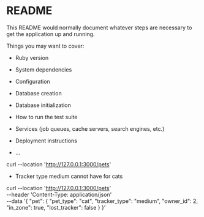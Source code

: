 # README

This README would normally document whatever steps are necessary to get the
application up and running.

Things you may want to cover:

* Ruby version

* System dependencies

* Configuration

* Database creation

* Database initialization

* How to run the test suite

* Services (job queues, cache servers, search engines, etc.)

* Deployment instructions

* ...


curl --location 'http://127.0.0.1:3000/pets'

* Tracker type medium cannot have for cats

curl --location 'http://127.0.0.1:3000/pets' \
--header 'Content-Type: application/json' \
--data '{
    "pet": {
        "pet_type": "cat",
        "tracker_type": "medium",
        "owner_id": 2,
        "in_zone": true,
        "lost_tracker": false
    }
}'